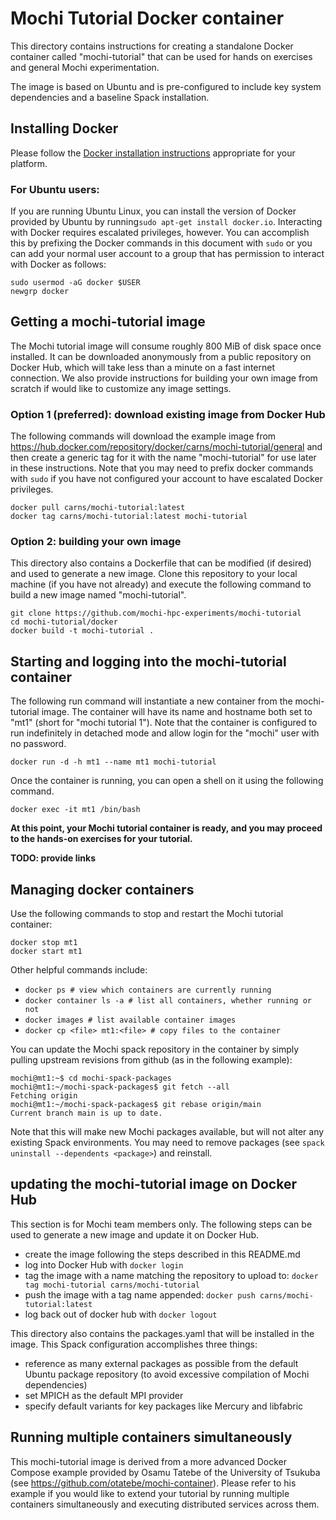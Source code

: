 # Mochi Tutorial Docker container

This directory contains instructions for creating a standalone Docker
container called "mochi-tutorial" that can be used for hands on exercises
and general Mochi experimentation.

The image is based on Ubuntu and is pre-configured to include key system
dependencies and a baseline Spack installation.

## Installing Docker

Please follow the [Docker installation
instructions](https://docs.docker.com/get-docker/) appropriate for your
platform.

### For Ubuntu users:

If you are running Ubuntu Linux, you can install the version of Docker
provided by Ubuntu by running`sudo apt-get install docker.io`. Interacting
with Docker requires escalated privileges, however. You can accomplish this
by prefixing the Docker commands in this document with `sudo` or you can add
your normal user account to a group that has permission to interact with
Docker as follows:

```
sudo usermod -aG docker $USER
newgrp docker
```

## Getting a mochi-tutorial image

The Mochi tutorial image will consume roughly 800 MiB of disk space once
installed.  It can be downloaded anonymously from a public repository on
Docker Hub, which will take less than a minute on a fast internet
connection.  We also provide instructions for building your own image from
scratch if would like to customize any image settings.

### Option 1 (preferred): download existing image from Docker Hub

The following commands will download the example image from
https://hub.docker.com/repository/docker/carns/mochi-tutorial/general and
then create a generic tag for it with the name "mochi-tutorial" for use
later in these instructions.  Note that you may need to prefix docker
commands with `sudo` if you have not configured your account to have
escalated Docker privileges.


```
docker pull carns/mochi-tutorial:latest
docker tag carns/mochi-tutorial:latest mochi-tutorial
```

### Option 2: building your own image

This directory also contains a Dockerfile that can be modified (if desired)
and used to generate a new image.  Clone this repository to your local
machine (if you have not already) and execute the following command to build
a new image named "mochi-tutorial".

```
git clone https://github.com/mochi-hpc-experiments/mochi-tutorial
cd mochi-tutorial/docker
docker build -t mochi-tutorial .
```

## Starting and logging into the mochi-tutorial container

The following run command will instantiate a new container from the
mochi-tutorial image.  The container will have its name and hostname both
set to "mt1" (short for "mochi tutorial 1").  Note that the container is
configured to run indefinitely in detached mode and allow login for the
"mochi" user with no password.


```
docker run -d -h mt1 --name mt1 mochi-tutorial
```

Once the container is running, you can open a shell on it using the
following command.

```
docker exec -it mt1 /bin/bash
```

**At this point, your Mochi tutorial container is ready, and you may proceed
to the hands-on exercises for your tutorial.**

**TODO: provide links**

## Managing docker containers

Use the following commands to stop and restart the Mochi tutorial container:
```
docker stop mt1
docker start mt1
```

Other helpful commands include:
- `docker ps # view which containers are currently running`
- `docker container ls -a # list all containers, whether running or not`
- `docker images # list available container images`
- `docker cp <file> mt1:<file> # copy files to the container`

You can update the Mochi spack repository in the container by simply pulling
upstream revisions from github (as in the following example):
```
mochi@mt1:~$ cd mochi-spack-packages
mochi@mt1:~/mochi-spack-packages$ git fetch --all
Fetching origin
mochi@mt1:~/mochi-spack-packages$ git rebase origin/main
Current branch main is up to date.
```
Note that this will make new Mochi packages available, but will not alter
any existing Spack environments.  You may need to remove packages (see
`spack uninstall --dependents <package>`) and reinstall.

## updating the mochi-tutorial image on Docker Hub

This section is for Mochi team members only.  The following steps can be
used to generate a new image and update it on Docker Hub.
- create the image following the steps described in this README.md
- log into Docker Hub with `docker login`
- tag the image with a name matching the repository to upload to:
  `docker tag mochi-tutorial carns/mochi-tutorial`
- push the image with a tag name appended:
  `docker push carns/mochi-tutorial:latest`
- log back out of docker hub with `docker logout`

This directory also contains the packages.yaml that will be installed in the
image.  This Spack configuration accomplishes three things:
- reference as many external packages as possible from the default Ubuntu
  package repository (to avoid excessive compilation of Mochi dependencies)
- set MPICH as the default MPI provider
- specify default variants for key packages like Mercury and libfabric

## Running multiple containers simultaneously

This mochi-tutorial image is derived from a more advanced Docker Compose example
provided by Osamu Tatebe of the University of Tsukuba (see
https://github.com/otatebe/mochi-container). Please refer to his example if
you would like to extend your tutorial by running multiple containers
simultaneously and executing distributed services across them.

